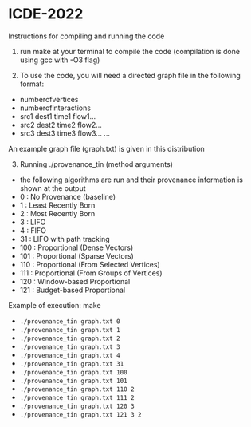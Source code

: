 # ICDE-2022

Instructions for compiling and running the code

1) run make at your terminal to compile the code (compilation is done using gcc with -O3 flag)

2) To use the code, you will need a directed graph file in the following format:
- numberofvertices
- numberofinteractions
- src1 dest1 time1 flow1...
- src2 dest2 time2 flow2...
- src3 dest3 time3 flow3...
...

An example graph file (graph.txt) is given in this distribution

3) Running ./provenance_tin <graph file> <method> (method arguments)
- the following algorithms are run and their provenance information is shown at the output
- 0 : No Provenance (baseline)
- 1 :	Least Recently Born
- 2 :	Most Recently Born
- 3 :	LIFO
- 4 :	FIFO
- 31 :	LIFO with path tracking
- 100 :	Proportional (Dense Vectors)
- 101 :	Proportional (Sparse Vectors)
- 110 :	Proportional (From Selected Vertices) 
- 111 :	Proportional (From Groups of Vertices)
- 120 :	Window-based Proportional 
- 121 :	Budget-based Proportional

Example of execution:
make
- ` ./provenance_tin graph.txt 0 `
- ` ./provenance_tin graph.txt 1 `
- ` ./provenance_tin graph.txt 2 `
- ` ./provenance_tin graph.txt 3 `
- ` ./provenance_tin graph.txt 4 `
- ` ./provenance_tin graph.txt 31 `
- ` ./provenance_tin graph.txt 100 `
- ` ./provenance_tin graph.txt 101 `
- ` ./provenance_tin graph.txt 110 2 `
- ` ./provenance_tin graph.txt 111 2 `
- ` ./provenance_tin graph.txt 120 3 `
- ` ./provenance_tin graph.txt 121 3 2 `
